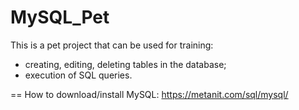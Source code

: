 # MySQL_Pet
This is a pet project that can be used for training:
- creating, editing, deleting tables in the database;
- execution of SQL queries.

== How to download/install MySQL:
https://metanit.com/sql/mysql/

